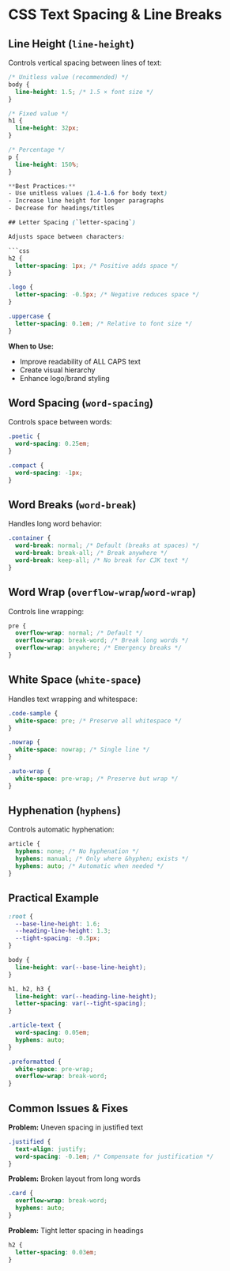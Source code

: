 

# CSS Text Spacing & Line Breaks

## Line Height (`line-height`)

Controls vertical spacing between lines of text:

```css
/* Unitless value (recommended) */
body {
  line-height: 1.5; /* 1.5 × font size */
}

/* Fixed value */
h1 {
  line-height: 32px;
}

/* Percentage */
p {
  line-height: 150%;
}

**Best Practices:**
- Use unitless values (1.4-1.6 for body text)
- Increase line height for longer paragraphs
- Decrease for headings/titles

## Letter Spacing (`letter-spacing`)

Adjusts space between characters:

```css
h2 {
  letter-spacing: 1px; /* Positive adds space */
}

.logo {
  letter-spacing: -0.5px; /* Negative reduces space */
}

.uppercase {
  letter-spacing: 0.1em; /* Relative to font size */
}
```

**When to Use:**
- Improve readability of ALL CAPS text
- Create visual hierarchy
- Enhance logo/brand styling

## Word Spacing (`word-spacing`)

Controls space between words:

```css
.poetic {
  word-spacing: 0.25em;
}

.compact {
  word-spacing: -1px;
}
```

## Word Breaks (`word-break`)

Handles long word behavior:

```css
.container {
  word-break: normal; /* Default (breaks at spaces) */
  word-break: break-all; /* Break anywhere */
  word-break: keep-all; /* No break for CJK text */
}
```

## Word Wrap (`overflow-wrap`/`word-wrap`)

Controls line wrapping:

```css
pre {
  overflow-wrap: normal; /* Default */
  overflow-wrap: break-word; /* Break long words */
  overflow-wrap: anywhere; /* Emergency breaks */
}
```

## White Space (`white-space`)

Handles text wrapping and whitespace:

```css
.code-sample {
  white-space: pre; /* Preserve all whitespace */
}

.nowrap {
  white-space: nowrap; /* Single line */
}

.auto-wrap {
  white-space: pre-wrap; /* Preserve but wrap */
}
```

## Hyphenation (`hyphens`)

Controls automatic hyphenation:

```css
article {
  hyphens: none; /* No hyphenation */
  hyphens: manual; /* Only where &hyphen; exists */
  hyphens: auto; /* Automatic when needed */
}
```

## Practical Example

```css
:root {
  --base-line-height: 1.6;
  --heading-line-height: 1.3;
  --tight-spacing: -0.5px;
}

body {
  line-height: var(--base-line-height);
}

h1, h2, h3 {
  line-height: var(--heading-line-height);
  letter-spacing: var(--tight-spacing);
}

.article-text {
  word-spacing: 0.05em;
  hyphens: auto;
}

.preformatted {
  white-space: pre-wrap;
  overflow-wrap: break-word;
}
```

## Common Issues & Fixes

**Problem:** Uneven spacing in justified text
```css
.justified {
  text-align: justify;
  word-spacing: -0.1em; /* Compensate for justification */
}
```

**Problem:** Broken layout from long words
```css
.card {
  overflow-wrap: break-word;
  hyphens: auto;
}
```

**Problem:** Tight letter spacing in headings
```css
h2 {
  letter-spacing: 0.03em;
}
```